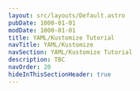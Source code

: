 ```yaml
---
layout: src/layouts/Default.astro
pubDate: 1000-01-01
modDate: 1000-01-01
title: YAML/Kustomize Tutorial
navTitle: YAML/Kustomize
navSection: YAML/Kustomize Tutorial
description: TBC
navOrder: 20
hideInThisSectionHeader: true
---
```


